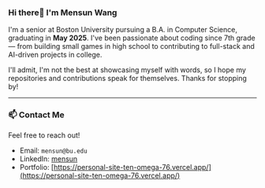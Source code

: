 ### Hi there👋 I'm Mensun Wang

I'm a senior at Boston University pursuing a B.A. in Computer Science, graduating in **May 2025**. I've been passionate about coding since 7th grade — from building small games in high school to contributing to full-stack and AI-driven projects in college.

I'll admit, I'm not the best at showcasing myself with words, so I hope my repositories and contributions speak for themselves. Thanks for stopping by!

---

### 📫 Contact Me
Feel free to reach out!

- Email: `mensun@bu.edu`
- LinkedIn: [mensun](https://www.linkedin.com/in/mensun/)
- Portfolio: [https://personal-site-ten-omega-76.vercel.app/](https://personal-site-ten-omega-76.vercel.app/)

